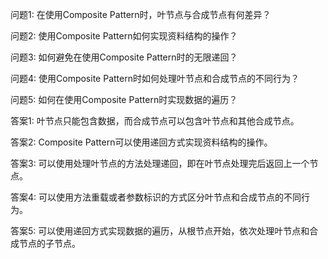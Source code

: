 

问题1:
在使用Composite Pattern时，叶节点与合成节点有何差异？

问题2:
使用Composite Pattern如何实现资料结构的操作？

问题3:
如何避免在使用Composite Pattern时的无限递回？

问题4:
使用Composite Pattern时如何处理叶节点和合成节点的不同行为？

问题5:
如何在使用Composite Pattern时实现数据的遍历？

答案1:
叶节点只能包含数据，而合成节点可以包含叶节点和其他合成节点。

答案2:
Composite Pattern可以使用递回方式实现资料结构的操作。

答案3:
可以使用处理叶节点的方法处理递回，即在叶节点处理完后返回上一个节点。

答案4:
可以使用方法重载或者参数标识的方式区分叶节点和合成节点的不同行为。

答案5:
可以使用递回方式实现数据的遍历，从根节点开始，依次处理叶节点和合成节点的子节点。